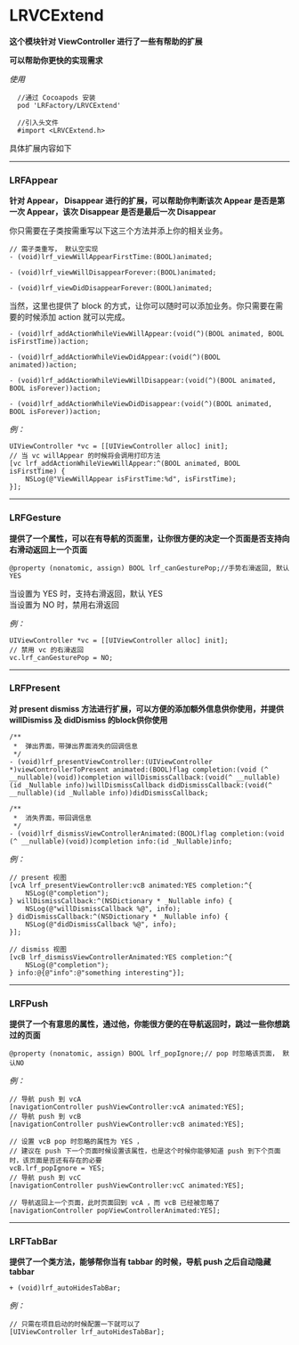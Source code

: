 #  LRVCExtend
**这个模块针对 ViewController 进行了一些有帮助的扩展**

**可以帮助你更快的实现需求**

*使用*
```objc
  //通过 Cocoapods 安装
  pod 'LRFactory/LRVCExtend'

  //引入头文件
  #import <LRVCExtend.h>

```

具体扩展内容如下

---
###  LRFAppear

**针对 Appear， Disappear 进行的扩展，可以帮助你判断该次 Appear 是否是第一次 Appear，该次 Disappear 是否是最后一次 Disappear**

你只需要在子类按需重写以下这三个方法并添上你的相关业务。
```objc
// 需子类重写， 默认空实现
- (void)lrf_viewWillAppearFirstTime:(BOOL)animated;

- (void)lrf_viewWillDisappearForever:(BOOL)animated;

- (void)lrf_viewDidDisappearForever:(BOOL)animated;
```

当然，这里也提供了 block 的方式，让你可以随时可以添加业务。你只需要在需要的时候添加 action 就可以完成。
```objc
- (void)lrf_addActionWhileViewWillAppear:(void(^)(BOOL animated, BOOL isFirstTime))action;

- (void)lrf_addActionWhileViewDidAppear:(void(^)(BOOL animated))action;

- (void)lrf_addActionWhileViewWillDisappear:(void(^)(BOOL animated, BOOL isForever))action;

- (void)lrf_addActionWhileViewDidDisappear:(void(^)(BOOL animated, BOOL isForever))action;
```

*例：*
```objc
UIViewController *vc = [[UIViewController alloc] init];
// 当 vc willAppear 的时候将会调用打印方法
[vc lrf_addActionWhileViewWillAppear:^(BOOL animated, BOOL isFirstTime) {
    NSLog(@"ViewWillAppear isFirstTime:%d", isFirstTime);
}];
```
---

###  LRFGesture

**提供了一个属性，可以在有导航的页面里，让你很方便的决定一个页面是否支持向右滑动返回上一个页面**

```objc
@property (nonatomic, assign) BOOL lrf_canGesturePop;//手势右滑返回, 默认YES
```
当设置为 YES 时，支持右滑返回，默认 YES<br>
当设置为 NO 时，禁用右滑返回

*例：*
```objc
UIViewController *vc = [[UIViewController alloc] init];
// 禁用 vc 的右滑返回
vc.lrf_canGesturePop = NO;
```

---

###  LRFPresent

**对 present dismiss 方法进行扩展，可以方便的添加额外信息供你使用，并提供 willDismiss 及 didDismiss 的block供你使用**

```objc
/**
 *  弹出界面，带弹出界面消失的回调信息
 */
- (void)lrf_presentViewController:(UIViewController *)viewControllerToPresent animated:(BOOL)flag completion:(void (^ __nullable)(void))completion willDismissCallback:(void(^ __nullable)(id _Nullable info))willDismissCallback didDismissCallback:(void(^ __nullable)(id _Nullable info))didDismissCallback;

/**
 *  消失界面，带回调信息
 */
- (void)lrf_dismissViewControllerAnimated:(BOOL)flag completion:(void (^ __nullable)(void))completion info:(id _Nullable)info;
```

*例：*
```objc
// present 视图
[vcA lrf_presentViewController:vcB animated:YES completion:^{
    NSLog(@"completion");
} willDismissCallback:^(NSDictionary * _Nullable info) {
    NSLog(@"willDismissCallback %@", info);
} didDismissCallback:^(NSDictionary * _Nullable info) {
    NSLog(@"didDismissCallback %@", info);
}];

// dismiss 视图
[vcB lrf_dismissViewControllerAnimated:YES completion:^{
    NSLog(@"completion");    
} info:@{@"info":@"something interesting"}];
```

---

###  LRFPush

**提供了一个有意思的属性，通过他，你能很方便的在导航返回时，跳过一些你想跳过的页面**

```objc
@property (nonatomic, assign) BOOL lrf_popIgnore;// pop 时忽略该页面， 默认NO
```

*例：*
```objc
// 导航 push 到 vcA
[navigationController pushViewController:vcA animated:YES];
// 导航 push 到 vcB
[navigationController pushViewController:vcB animated:YES];

// 设置 vcB pop 时忽略的属性为 YES ，
// 建议在 push 下一个页面时候设置该属性，也是这个时候你能够知道 push 到下个页面时，该页面是否还有存在的必要
vcB.lrf_popIgnore = YES;
// 导航 push 到 vcC
[navigationController pushViewController:vcC animated:YES];

// 导航返回上一个页面，此时页面回到 vcA ，而 vcB 已经被忽略了
[navigationController popViewControllerAnimated:YES];
```

---

###  LRFTabBar

**提供了一个类方法，能够帮你当有 tabbar 的时候，导航 push 之后自动隐藏 tabbar**

```objc
+ (void)lrf_autoHidesTabBar;
```

*例：*
```objc
// 只需在项目启动的时候配置一下就可以了
[UIViewController lrf_autoHidesTabBar];
```
